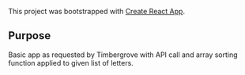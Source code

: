 This project was bootstrapped with [Create React App](https://github.com/facebook/create-react-app).

## Purpose

Basic app as requested by Timbergrove with API call and array sorting function applied to given list of letters.
